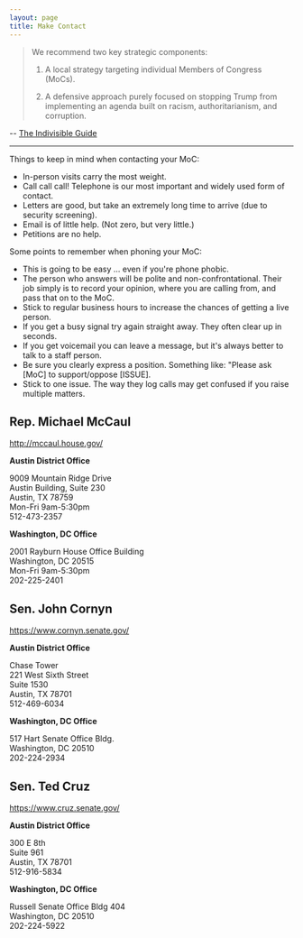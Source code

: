 ```yaml
---
layout: page
title: Make Contact
---
```


> We recommend two key strategic components:
>
> 1. A local strategy targeting individual Members of Congress (MoCs).
>
> 2. A defensive approach purely focused on stopping Trump from
> implementing an agenda built on racism, authoritarianism, and corruption.

-- [The Indivisible Guide](https://www.indivisibleguide.com/download-the-guide)

<hr class="small" />

Things to keep in mind when contacting your MoC:

* In-person visits carry the most weight.
* Call call call! Telephone is our most important and widely used form of contact.
* Letters are good, but take an extremely long time to arrive (due to security screening).
* Email is of little help. (Not zero, but very little.)
* Petitions are no help.

Some points to remember when phoning your MoC:

* This is going to be easy ... even if you're phone phobic.
* The person who answers will be polite and non-confrontational. Their job simply is to record your opinion, where you are calling from, and pass that on to the MoC.
* Stick to regular business hours to increase the chances of getting a live person.
* If you get a busy signal try again straight away. They often clear up in seconds.
* If you get voicemail you can leave a message, but it's always better to talk to a staff person.
* Be sure you clearly express a position. Something like: "Please ask [MoC] to support/oppose [ISSUE].
* Stick to one issue. The way they log calls may get confused if you raise multiple matters.

## Rep. Michael McCaul

<a href="http://mccaul.house.gov/">http://mccaul.house.gov/</a>

**Austin District Office**

9009 Mountain Ridge Drive<br />
Austin Building, Suite 230<br />
Austin, TX 78759<br />
Mon-Fri 9am-5:30pm<br />
512-473-2357

**Washington, DC Office**

2001 Rayburn House Office Building<br />
Washington, DC 20515<br />
Mon-Fri 9am-5:30pm<br />
202-225-2401

<a name="cornyn"></a>

## Sen. John Cornyn

<a href="https://www.cornyn.senate.gov/">https://www.cornyn.senate.gov/</a>

**Austin District Office**

Chase Tower<br />
221 West Sixth Street<br />
Suite 1530<br />
Austin, TX 78701<br />
512-469-6034

**Washington, DC Office**

517 Hart Senate Office Bldg.<br />
Washington, DC 20510<br />
202-224-2934

<a name="cruz"></a>

## Sen. Ted Cruz

<a href="https://www.cruz.senate.gov/">https://www.cruz.senate.gov/</a>

**Austin District Office**

300 E 8th<br />
Suite 961<br />
Austin, TX 78701<br />
512-916-5834

**Washington, DC Office**

Russell Senate Office Bldg 404<br />
Washington, DC 20510<br />
202-224-5922

